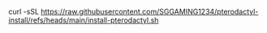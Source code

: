 curl -sSL https://raw.githubusercontent.com/SGGAMING1234/pterodactyl-install/refs/heads/main/install-pterodactyl.sh

